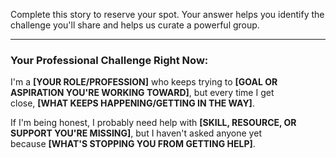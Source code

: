 Complete this story to reserve your spot. Your answer helps you identify the challenge you'll share and helps us curate a powerful group.

---

### Your Professional Challenge Right Now:

I'm a **[YOUR ROLE/PROFESSION]** who keeps trying to **[GOAL OR ASPIRATION YOU'RE WORKING TOWARD]**, but every time I get close, **[WHAT KEEPS HAPPENING/GETTING IN THE WAY]**.

If I'm being honest, I probably need help with **[SKILL, RESOURCE, OR SUPPORT YOU'RE MISSING]**, but I haven't asked anyone yet because **[WHAT'S STOPPING YOU FROM GETTING HELP]**.